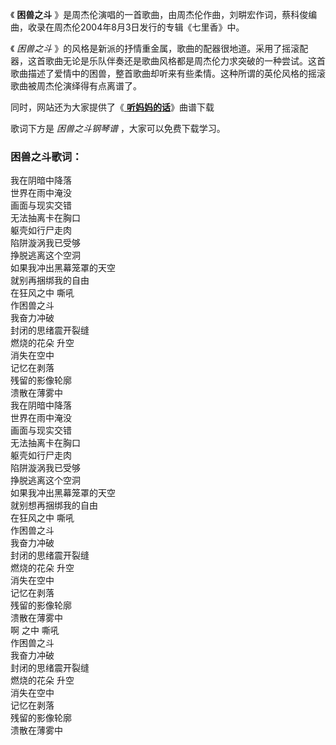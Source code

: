 

《 **困兽之斗** 》是周杰伦演唱的一首歌曲，由周杰伦作曲，刘畊宏作词，蔡科俊编曲，收录在周杰伦2004年8月3日发行的专辑《七里香》中。

《 _困兽之斗_
》的风格是新派的抒情重金属，歌曲的配器很地道。采用了摇滚配器，这首歌曲无论是乐队伴奏还是歌曲风格都是周杰伦力求突破的一种尝试。这首歌曲描述了爱情中的困兽，整首歌曲却听来有些柔情。这种所谓的英伦风格的摇滚歌曲被周杰伦演绎得有点离谱了。

同时，网站还为大家提供了《[ **听妈妈的话**](Music-216-听妈妈的话.html "听妈妈的话")》曲谱下载

歌词下方是 _困兽之斗钢琴谱_ ，大家可以免费下载学习。

### 困兽之斗歌词：

我在阴暗中降落  
世界在雨中淹没  
画面与现实交错  
无法抽离卡在胸口  
躯壳如行尸走肉  
陷阱漩涡我已受够  
挣脱逃离这个空洞  
如果我冲出黑幕笼罩的天空  
就别再捆绑我的自由  
在狂风之中 嘶吼  
作困兽之斗  
我奋力冲破  
封闭的思绪震开裂缝  
燃烧的花朵 升空  
消失在空中  
记忆在剥落  
残留的影像轮廓  
溃散在薄雾中  
我在阴暗中降落  
世界在雨中淹没  
画面与现实交错  
无法抽离卡在胸口  
躯壳如行尸走肉  
陷阱漩涡我已受够  
挣脱逃离这个空洞  
如果我冲出黑幕笼罩的天空  
就别想再捆绑我的自由  
在狂风之中 嘶吼  
作困兽之斗  
我奋力冲破  
封闭的思绪震开裂缝  
燃烧的花朵 升空  
消失在空中  
记忆在剥落  
残留的影像轮廓  
溃散在薄雾中  
啊 之中 嘶吼  
作困兽之斗  
我奋力冲破  
封闭的思绪震开裂缝  
燃烧的花朵 升空  
消失在空中  
记忆在剥落  
残留的影像轮廓  
溃散在薄雾中

